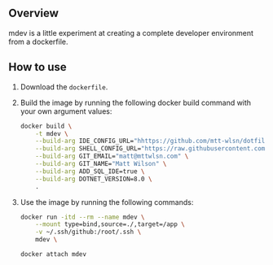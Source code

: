 ## Overview

mdev is a little experiment at creating a complete developer environment from a dockerfile.

## How to use

1. Download the `dockerfile`.
2. Build the image by running the following docker build command with your own argument values:
   ```bash
   docker build \
       -t mdev \
       --build-arg IDE_CONFIG_URL="hhttps://github.com/mtt-wlsn/dotfiles/archive/refs/tags/v1.0.0.tar.gz" \
       --build-arg SHELL_CONFIG_URL="https://raw.githubusercontent.com/mtt-wlsn/dotfiles/main/starship.toml" \
       --build-arg GIT_EMAIL="matt@mttwlsn.com" \
       --build-arg GIT_NAME="Matt Wilson" \
       --build-arg ADD_SQL_IDE=true \
       --build-arg DOTNET_VERSION=8.0 \
       .
   ```
3. Use the image by running the following commands:

   ```bash
   docker run -itd --rm --name mdev \
       --mount type=bind,source=./,target=/app \
       -v ~/.ssh/github:/root/.ssh \
       mdev \

   docker attach mdev
   ```
